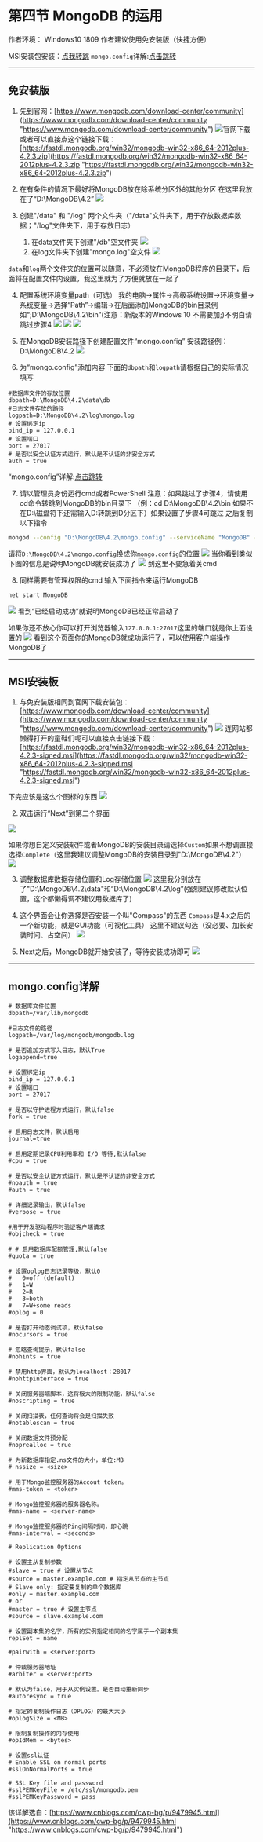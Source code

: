 # 第四节 MongoDB 的运用
作者环境： Windows10 1809
作者建议使用免安装版（快捷方便）

MSI安装包安装：[点我转跳](#MSI安装板)
`mongo.config`详解:[点击跳转](#mongo.config详解)

------------

## 免安装版
1. 先到官网：[https://www.mongodb.com/download-center/community](https://www.mongodb.com/download-center/community "https://www.mongodb.com/download-center/community")
 ![](https://github.com/Mhy278/MinecraftServerHostGuide/blob/master/images/mongodb/download.png?raw=true "官网下载")
 或者可以直接点这个链接下载：[https://fastdl.mongodb.org/win32/mongodb-win32-x86_64-2012plus-4.2.3.zip](https://fastdl.mongodb.org/win32/mongodb-win32-x86_64-2012plus-4.2.3.zip "https://fastdl.mongodb.org/win32/mongodb-win32-x86_64-2012plus-4.2.3.zip")

2. 在有条件的情况下最好将MongoDB放在除系统分区外的其他分区
在这里我放在了“D:\MongoDB\4.2”
![](https://github.com/Mhy278/MinecraftServerHostGuide/blob/master/images/mongodb/7-1.png?raw=true)

3. 创建"/data" 和 "/log" 两个文件夹（"/data"文件夹下，用于存放数据库数据；"/log"文件夹下，用于存放日志）
	1. 在data文件夹下创建"/db"空文件夹
	![](https://github.com/Mhy278/MinecraftServerHostGuide/blob/master/images/mongodb/10.png?raw=true)
	2. 在log文件夹下创建"mongo.log"空文件
	![](https://github.com/Mhy278/MinecraftServerHostGuide/blob/master/images/mongodb/11.png?raw=true)

`data`和`log`两个文件夹的位置可以随意，不必须放在MongoDB程序的目录下，后面将在配置文件内设置，我这里就为了方便就放在一起了

4. 配置系统环境变量path（可选）
我的电脑->属性->高级系统设置->环境变量->系统变量->选择“Path”->编辑->在后面添加MongoDB的bin目录例如“;D:\MongoDB\4.2\bin”(注意：新版本的Windows 10 不需要加;)不明白请跳过步骤4
![](https://github.com/Mhy278/MinecraftServerHostGuide/blob/master/images/mongodb/7.png?raw=true)
![](https://github.com/Mhy278/MinecraftServerHostGuide/blob/master/images/mongodb/8.png?raw=true)
![](https://github.com/Mhy278/MinecraftServerHostGuide/blob/master/images/mongodb/9.png?raw=true)

5. 在MongoDB安装路径下创建配置文件“mongo.config”
安装路径例：D:\MongoDB\4.2
![](https://github.com/Mhy278/MinecraftServerHostGuide/blob/master/images/mongodb/12-1.png?raw=true)

6. 为“mongo.config”添加内容
下面的`dbpath`和`logpath`请根据自己的实际情况填写
```
#数据库文件的存放位置
dbpath=D:\MongoDB\4.2\data\db
#日志文件存放的路径
logpath=D:\MongoDB\4.2\log\mongo.log
# 设置绑定ip
bind_ip = 127.0.0.1
# 设置端口
port = 27017
# 是否以安全认证方式运行，默认是不认证的非安全方式
auth = true
```
“mongo.config”详解:[点击跳转](#mongo.config详解)

7. 请以管理员身份运行cmd或者PowerShell
注意：如果跳过了步骤4，请使用cd命令转跳到MongoDB的bin目录下
（例：cd D:\MongoDB\4.2\bin 如果不在D:\磁盘符下还需输入D:转跳到D分区下）如果设置了步骤4可跳过
之后复制以下指令
```bash
mongod --config "D:\MongoDB\4.2\mongo.config" --serviceName "MongoDB" --serviceDisplayName "MongoDB" --install
```
请将`D:\MongoDB\4.2\mongo.config`换成你`mongo.config`的位置
![](https://github.com/Mhy278/MinecraftServerHostGuide/blob/master/images/mongodb/13.png?raw=true)
当你看到类似下图的信息是说明MongoDB就安装成功了
![](https://i.loli.net/2020/02/09/14DZJtuOeTWEHqB.png)
到这里不要急着关cmd

8. 同样需要有管理权限的cmd
输入下面指令来运行MongoDB
```bash
net start MongoDB
```
![](https://github.com/Mhy278/MinecraftServerHostGuide/blob/master/images/mongodb/14.png?raw=true)
看到“已经启动成功”就说明MongoDB已经正常启动了

如果你还不放心你可以打开浏览器输入`127.0.0.1:27017`这里的端口就是你上面设置的
![](https://github.com/Mhy278/MinecraftServerHostGuide/blob/master/images/mongodb/15.png?raw=true)
看到这个页面你的MongoDB就成功运行了，可以使用客户端操作MongoDB了

------------

## MSI安装板

1. 与免安装版相同到官网下载安装包：[https://www.mongodb.com/download-center/community](https://www.mongodb.com/download-center/community "https://www.mongodb.com/download-center/community")
![](https://github.com/Mhy278/MinecraftServerHostGuide/blob/master/images/mongodb/1.png?raw=true)
连网站都懒得打开的童鞋们呢可以直接点击链接下载：[https://fastdl.mongodb.org/win32/mongodb-win32-x86_64-2012plus-4.2.3-signed.msi](https://fastdl.mongodb.org/win32/mongodb-win32-x86_64-2012plus-4.2.3-signed.msi "https://fastdl.mongodb.org/win32/mongodb-win32-x86_64-2012plus-4.2.3-signed.msi")

下完应该是这么个图标的东西
![](https://github.com/Mhy278/MinecraftServerHostGuide/blob/master/images/mongodb/2.png?raw=true)

2. 双击运行“Next”到第二个界面

![](https://github.com/Mhy278/MinecraftServerHostGuide/blob/master/images/mongodb/4-1.png?raw=true)

如果你想自定义安装软件或者MongoDB的安装目录请选择`Custom`如果不想调直接选择`Complete`（这里我建议调整MongoDB的安装目录到"D:\MongoDB\4.2"）
![](https://github.com/Mhy278/MinecraftServerHostGuide/blob/master/images/mongodb/4-2.png?raw=true)

3. 调整数据库数据存储位置和Log存储位置
![](https://github.com/Mhy278/MinecraftServerHostGuide/blob/master/images/mongodb/4-3.png?raw=true)
这里我分别放在了"D:\MongoDB\4.2\data"和“D:\MongoDB\4.2\log”(强烈建议修改默认位置，这个都懒得调不建议用数据库了)

4. 这个界面会让你选择是否安装一个叫"Compass"的东西
`Compass`是4.x之后的一个新功能，就是GUI功能（可视化工具） 这里不建议勾选（没必要、加长安装时间、占空间）
![](https://github.com/Mhy278/MinecraftServerHostGuide/blob/master/images/mongodb/5.png?raw=true)

5. Next之后，MongoDB就开始安装了，等待安装成功即可
![](https://github.com/Mhy278/MinecraftServerHostGuide/blob/master/images/mongodb/6.png?raw=true)


------------

## mongo.config详解
```
# 数据库文件位置
dbpath=/var/lib/mongodb

#日志文件的路径
logpath=/var/log/mongodb/mongodb.log

# 是否追加方式写入日志，默认True
logappend=true

# 设置绑定ip
bind_ip = 127.0.0.1
# 设置端口
port = 27017

# 是否以守护进程方式运行，默认false
fork = true

# 启用日志文件，默认启用
journal=true

# 启用定期记录CPU利用率和 I/O 等待,默认false
#cpu = true

# 是否以安全认证方式运行，默认是不认证的非安全方式
#noauth = true
#auth = true

# 详细记录输出，默认false
#verbose = true

#用于开发驱动程序时验证客户端请求
#objcheck = true

# # 启用数据库配额管理,默认false
#quota = true

# 设置oplog日志记录等级，默认0
#   0=off (default)
#   1=W
#   2=R
#   3=both
#   7=W+some reads
#oplog = 0

# 是否打开动态调试项，默认false
#nocursors = true

# 忽略查询提示，默认false
#nohints = true

# 禁用http界面，默认为localhost：28017
#nohttpinterface = true

# 关闭服务器端脚本，这将极大的限制功能，默认false
#noscripting = true

# 关闭扫描表，任何查询将会是扫描失败
#notablescan = true

# 关闭数据文件预分配
#noprealloc = true

# 为新数据库指定.ns文件的大小，单位:MB
# nssize = <size>

# 用于Mongo监控服务器的Accout token。
#mms-token = <token>

# Mongo监控服务器的服务器名称。
#mms-name = <server-name>

# Mongo监控服务器的Ping间隔时间，即心跳
#mms-interval = <seconds>

# Replication Options

# 设置主从复制参数
#slave = true # 设置从节点
#source = master.example.com # 指定从节点的主节点
# Slave only: 指定要复制的单个数据库
#only = master.example.com
# or
#master = true # 设置主节点
#source = slave.example.com 

# 设置副本集的名字，所有的实例指定相同的名字属于一个副本集
replSet = name

#pairwith = <server:port>

# 仲裁服务器地址
#arbiter = <server:port>

# 默认为false，用于从实例设置。是否自动重新同步
#autoresync = true

# 指定的复制操作日志（OPLOG）的最大大小
#oplogSize = <MB>

# 限制复制操作的内存使用
#opIdMem = <bytes>

# 设置ssl认证
# Enable SSL on normal ports
#sslOnNormalPorts = true

# SSL Key file and password
#sslPEMKeyFile = /etc/ssl/mongodb.pem
#sslPEMKeyPassword = pass
```

该详解选自：[https://www.cnblogs.com/cwp-bg/p/9479945.html](https://www.cnblogs.com/cwp-bg/p/9479945.html "https://www.cnblogs.com/cwp-bg/p/9479945.html")
